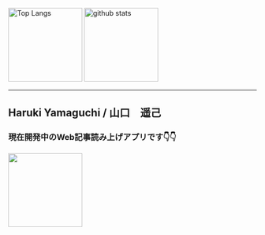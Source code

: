 


<p align="left"> 
  <img alt="Top Langs" height="150px" src="https://github-readme-stats.vercel.app/api/top-langs/?username=8maguchi8ruki&layout=compact&show_icons=true&theme=onedark" />
  <img alt="github stats" height="150px" src="https://github-readme-stats.vercel.app/api?username=8maguchi8ruki&theme=onedark&show_icons=ture" />
</p>
<hr> 
<h2>Haruki Yamaguchi / 山口　遥己</h2>

<h3>現在開発中のWeb記事読み上げアプリです👇👇</h3>

<div>
 <a href="https://www.feed-listener.com"">
  <img src="https://www.feed-listener.com/static/img/title.png" style="width:150px;　border:2px solid #ccc;">
 </a>
</div>

                                                                                                           
                                                                                                          
                                                                                                       
                                                                                                           

<!-- 
[![trophy](https://github-profile-trophy.vercel.app/?username=8maguchi8ruki&theme=onedark&column=7
)](https://github.com/ryo-ma/github-profile-trophy) -->





